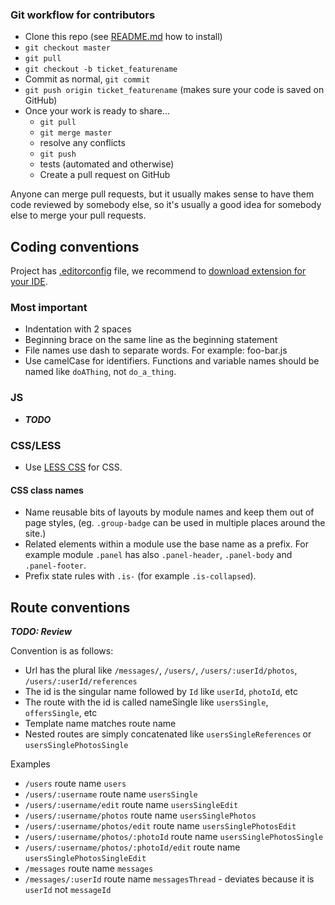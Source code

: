 ### Git workflow for contributors

* Clone this repo (see [README.md](https://github.com/Trustroots/trustroots/blob/master/README.md) how to install)
* `git checkout master`
* `git pull`
* `git checkout -b ticket_featurename`
* Commit as normal, `git commit`
* `git push origin ticket_featurename` (makes sure your code is saved on GitHub)
* Once your work is ready to share...
    * `git pull`
    * `git merge master`
    * resolve any conflicts
    * `git push`
    * tests (automated and otherwise)
    * Create a pull request on GitHub

Anyone can merge pull requests, but it usually makes sense to have them code reviewed by somebody else, so it's usually a good idea for somebody else to merge your pull requests.

## Coding conventions

Project has [.editorconfig](https://github.com/Trustroots/trustroots/blob/master/.editorconfig) file, we recommend to [download extension for your IDE](http://editorconfig.org/#download).

### Most important
- Indentation with 2 spaces
- Beginning brace on the same line as the beginning statement
- File names use dash to separate words. For example: foo-bar.js
- Use camelCase for identifiers. Functions and variable names should be named like `doAThing`, not `do_a_thing`.

### JS
- _**TODO**_

### CSS/LESS
- Use [LESS CSS](http://lesscss.org/) for CSS.

#### CSS class names
- Name reusable bits of layouts by module names and keep them out of page styles, (eg. `.group-badge` can be used in multiple places around the site.)
- Related elements within a module use the base name as a prefix. For example module `.panel` has also `.panel-header`, `.panel-body` and `.panel-footer`.
- Prefix state rules with `.is-` (for example `.is-collapsed`).

## Route conventions
_**TODO: Review**_

Convention is as follows:
* Url has the plural like `/messages/`, `/users/`, `/users/:userId/photos`, `/users/:userId/references`
* The id is the singular name followed by `Id` like `userId`, `photoId`, etc
* The route with the id is called nameSingle like `usersSingle`, `offersSingle`, etc
* Template name matches route name
* Nested routes are simply concatenated like `usersSingleReferences` or `usersSinglePhotosSingle`

Examples

* `/users` route name `users`
* `/users/:username` route name `usersSingle`
* `/users/:username/edit` route name `usersSingleEdit`
* `/users/:username/photos` route name `usersSinglePhotos`
* `/users/:username/photos/edit` route name `usersSinglePhotosEdit`
* `/users/:username/photos/:photoId` route name `usersSinglePhotosSingle`
* `/users/:username/photos/:photoId/edit` route name `usersSinglePhotosSingleEdit`
* `/messages` route name `messages`
* `/messages/:userId` route name `messagesThread` - deviates because it is `userId` not `messageId`
